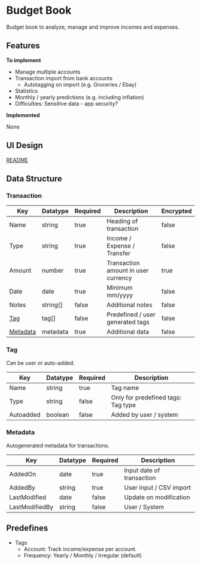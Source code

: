 # Budget Book

Budget book to analyze, manage and improve incomes and expenses.

## Features

**To implement**

-   Manage multiple accounts
-   Transaction import from bank accounts
    -   Autotagging on import (e.g. Groceries / Ebay)
-   Statistics
-   Monthly / yearly predictions (e.g. including inflation)
-   Difficulties: Sensitive data - app security?

**Implemented**

None

## UI Design

[README](design/README.md)

## Data Structure

### Transaction

| Key                   | Datatype | Required | Description                         | Encrypted |
| --------------------- | -------- | -------- | ----------------------------------- | --------- |
| Name                  | string   | true     | Heading of transaction              | false     |
| Type                  | string   | true     | Income / Expense / Transfer         | false     |
| Amount                | number   | true     | Transaction amount in user currency | true      |
| Date                  | date     | true     | Minimum mm/yyyy                     | false     |
| Notes                 | string[] | false    | Additional notes                    | false     |
| [Tag](#tag)           | tag[]    | false    | Predefined / user generated tags    | false     |
| [Metadata](#metadata) | metadata | true     | Additional data                     | false     |

### Tag

Can be user or auto-added.

| Key       | Datatype | Required | Description                        |
| --------- | -------- | -------- | ---------------------------------- |
| Name      | string   | true     | Tag name                           |
| Type      | string   | false    | Only for predefined tags: Tag type |
| Autoadded | boolean  | false    | Added by user / system             |

### Metadata

Autogenerated metadata for transactions.

| Key            | Datatype | Required | Description               |
| -------------- | -------- | -------- | ------------------------- |
| AddedOn        | date     | true     | Input date of transaction |
| AddedBy        | string   | true     | User input / CSV import   |
| LastModified   | date     | false    | Update on modification    |
| LastModifiedBy | string   | false    | User / System             |

## Predefines

-   Tags
    -   Account: Track income/expense per account.
    -   Frequency: Yearly / Monthly / Irregular (default)
